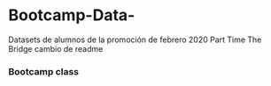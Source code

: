 # Bootcamp-Data-
Datasets de alumnos de la promoción de febrero 2020 Part Time The Bridge cambio de readme
### Bootcamp class

